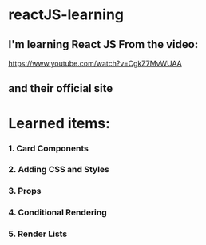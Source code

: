 # reactJS-learning
## I'm learning React JS From the video:
https://www.youtube.com/watch?v=CgkZ7MvWUAA
## and their official site


# Learned items:

### 1. Card Components
### 2. Adding CSS and Styles
### 3. Props
### 4. Conditional Rendering
### 5. Render Lists